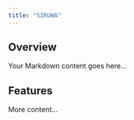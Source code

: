 ```yaml
---
title: "SIRUWA"
---
```


## Overview

Your Markdown content goes here...

## Features

More content...
